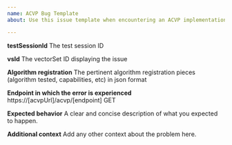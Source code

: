 ```yaml
---
name: ACVP Bug Template
about: Use this issue template when encountering an ACVP implementation server issue

---
```


**testSessionId**
The test session ID

**vsId**
The vectorSet ID displaying the issue

**Algorithm registration**
The pertinent algorithm registration pieces (algorithm tested, capabilities, etc) in json format

**Endpoint in which the error is experienced**
https://[acvpUrl]/acvp/[endpoint] GET

**Expected behavior**
A clear and concise description of what you expected to happen.

**Additional context**
Add any other context about the problem here.
